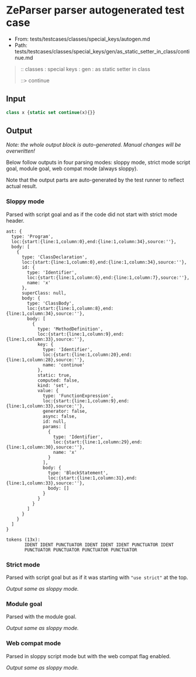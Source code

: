 # ZeParser parser autogenerated test case

- From: tests/testcases/classes/special_keys/autogen.md
- Path: tests/testcases/classes/special_keys/gen/as_static_setter_in_class/continue.md

> :: classes : special keys : gen : as static setter in class
>
> ::> continue

## Input


`````js
class x {static set continue(x){}}
`````

## Output

_Note: the whole output block is auto-generated. Manual changes will be overwritten!_

Below follow outputs in four parsing modes: sloppy mode, strict mode script goal, module goal, web compat mode (always sloppy).

Note that the output parts are auto-generated by the test runner to reflect actual result.

### Sloppy mode

Parsed with script goal and as if the code did not start with strict mode header.

`````
ast: {
  type: 'Program',
  loc:{start:{line:1,column:0},end:{line:1,column:34},source:''},
  body: [
    {
      type: 'ClassDeclaration',
      loc:{start:{line:1,column:0},end:{line:1,column:34},source:''},
      id: {
        type: 'Identifier',
        loc:{start:{line:1,column:6},end:{line:1,column:7},source:''},
        name: 'x'
      },
      superClass: null,
      body: {
        type: 'ClassBody',
        loc:{start:{line:1,column:8},end:{line:1,column:34},source:''},
        body: [
          {
            type: 'MethodDefinition',
            loc:{start:{line:1,column:9},end:{line:1,column:33},source:''},
            key: {
              type: 'Identifier',
              loc:{start:{line:1,column:20},end:{line:1,column:28},source:''},
              name: 'continue'
            },
            static: true,
            computed: false,
            kind: 'set',
            value: {
              type: 'FunctionExpression',
              loc:{start:{line:1,column:9},end:{line:1,column:33},source:''},
              generator: false,
              async: false,
              id: null,
              params: [
                {
                  type: 'Identifier',
                  loc:{start:{line:1,column:29},end:{line:1,column:30},source:''},
                  name: 'x'
                }
              ],
              body: {
                type: 'BlockStatement',
                loc:{start:{line:1,column:31},end:{line:1,column:33},source:''},
                body: []
              }
            }
          }
        ]
      }
    }
  ]
}

tokens (13x):
       IDENT IDENT PUNCTUATOR IDENT IDENT IDENT PUNCTUATOR IDENT
       PUNCTUATOR PUNCTUATOR PUNCTUATOR PUNCTUATOR
`````

### Strict mode

Parsed with script goal but as if it was starting with `"use strict"` at the top.

_Output same as sloppy mode._

### Module goal

Parsed with the module goal.

_Output same as sloppy mode._

### Web compat mode

Parsed in sloppy script mode but with the web compat flag enabled.

_Output same as sloppy mode._
